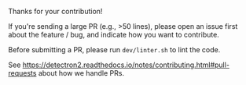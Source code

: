 Thanks for your contribution!

If you're sending a large PR (e.g., >50 lines),
please open an issue first about the feature / bug, and indicate how you want to contribute.

Before submitting a PR, please run `dev/linter.sh` to lint the code.

See https://detectron2.readthedocs.io/notes/contributing.html#pull-requests
about how we handle PRs.
